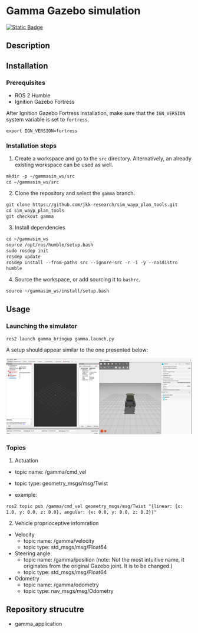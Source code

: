 # Gamma Gazebo simulation

[![Static Badge](https://img.shields.io/badge/ROS_2-Humble-34aec5)](https://docs.ros.org/en/humble/)

## Description

## Installation

### Prerequisites

- ROS 2 Humble
- Ignition Gazebo Fortress

After Ignition Gazebo Fortress installation, make sure that the ```IGN_VERSION``` system variable is set to ```fortress```.

```
export IGN_VERSION=fortress
```

### Installation steps

1. Create a workspace and go to the ```src``` directory. Alternatively, an already existing workspace can be used as well.

```
mkdir -p ~/gammasim_ws/src
cd ~/gammasim_ws/src
```

2. Clone the repository and select the ```gamma``` branch.

```
git clone https://github.com/jkk-research/sim_wayp_plan_tools.git
cd sim_wayp_plan_tools
git checkout gamma
```

3. Install dependencies

```
cd ~/gammasim_ws
source /opt/ros/humble/setup.bash
sudo rosdep init
rosdep update
rosdep install --from-paths src --ignore-src -r -i -y --rosdistro humble

```

4. Source the workspace, or add sourcing it to ```bashrc```.

```
source ~/gammasim_ws/install/setup.bash
```

## Usage

### Launching the simulator

```
ros2 launch gamma_bringup gamma.launch.py
```

A setup should appear similar to the one presented below:

![Alt text](image.png)

### Topics

1. Actuation

- topic name: /gamma/cmd_vel
- topic type: geometry_msgs/msg/Twist

- example:

```
ros2 topic pub /gamma/cmd_vel geometry_msgs/msg/Twist "{linear: {x: 1.0, y: 0.0, z: 0.0}, angular: {x: 0.0, y: 0.0, z: 0.2}}"
```

2. Vehicle proprioceptive infomration

- Velocity
    - topic name: /gamma/velocity
    - topic type: std_msgs/msg/Float64
- Steering angle
    - topic name: /gamma/position (note: Not the most intuitive name, it originates from the original Gazebo joint. It is to be changed.)
    - topic type: std_msgs/msg/Float64
- Odometry
    - topic name: /gamma/odometry
    - topic type: nav_msgs/msg/Odometry

## Repository strucutre

- gamma_application 

